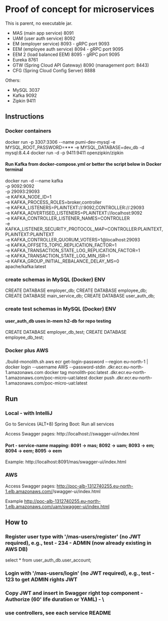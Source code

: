 # Proof of concept for microservices

This is parent, no executable jar.

- MAS (main app service) 8091
- UAM (user auth service) 8092
- EM (employer service) 8093 - gRPC port 9093
- EEM (employee auth service) 8094 - gRPC port 9095
- EEM 2 (load balanced EEM) 8095 - gRPC port 9095
- Eureka 8761
- GTW (Spring Cloud API Gateway) 8090 (management port: 8443)
- CFG (Spring Cloud Config Server) 8888

Others:
- MySQL 3037
- Kafka 9092
- Zipkin 9411

## Instructions

### Docker containers
docker run -p 3307:3306 --name pumi-dev-mysql -e MYSQL_ROOT_PASSWORD=*** -e MYSQL_DATABASE=dev_db -d mysql:8.4.4
docker run -d -p 9411:9411 openzipkin/zipkin
#### Run Kafka from docker-compose.yml or better the script below in Docker terminal
docker run -d --name kafka \
-p 9092:9092 \
-p 29093:29093 \
-e KAFKA_NODE_ID=1 \
-e KAFKA_PROCESS_ROLES=broker,controller \
-e KAFKA_LISTENERS=PLAINTEXT://:9092,CONTROLLER://:29093 \
-e KAFKA_ADVERTISED_LISTENERS=PLAINTEXT://localhost:9092 \
-e KAFKA_CONTROLLER_LISTENER_NAMES=CONTROLLER \
-e KAFKA_LISTENER_SECURITY_PROTOCOL_MAP=CONTROLLER:PLAINTEXT,PLAINTEXT:PLAINTEXT \
-e KAFKA_CONTROLLER_QUORUM_VOTERS=1@localhost:29093 \
-e KAFKA_OFFSETS_TOPIC_REPLICATION_FACTOR=1 \
-e KAFKA_TRANSACTION_STATE_LOG_REPLICATION_FACTOR=1 \
-e KAFKA_TRANSACTION_STATE_LOG_MIN_ISR=1 \
-e KAFKA_GROUP_INITIAL_REBALANCE_DELAY_MS=0 \
apache/kafka:latest


### create schemas in MySQL (Docker) ENV
CREATE DATABASE employer_db;
CREATE DATABASE employee_db;
CREATE DATABASE main_service_db;
CREATE DATABASE user_auth_db; 

### create test schemas in MySQL (Docker) ENV
#### user_auth_db uses in-mem h2-db for repo testing
CREATE DATABASE employer_db_test;
CREATE DATABASE employee_db_test;


### Docker plus AWS
./build-monolith.sh
aws ecr get-login-password --region eu-north-1 | docker login --username AWS --password-stdin <AWS ID>.dkr.ecr.eu-north-1.amazonaws.com
docker tag monolith-poc:latest <AWS ID>.dkr.ecr.eu-north-1.amazonaws.com/poc-micro-uat:latest
docker push <AWS ID>.dkr.ecr.eu-north-1.amazonaws.com/poc-micro-uat:latest

## Run

### Local - with IntelliJ
Go to Services (ALT+8)
Spring Boot: Run all services

Access Swagger pages: http://localhost:<port>/<service-name>/swagger-ui/index.html

#### Port - service-name mapping: 8091 -> mas; 8092 -> uam; 8093 -> em; 8094 -> eem; 8095 -> eem

Example:
http://localhost:8091/mas/swagger-ui/index.html

### AWS
Access Swagger pages: http://poc-alb-1312740255.eu-north-1.elb.amazonaws.com/<service-name>/swagger-ui/index.html

Example
http://poc-alb-1312740255.eu-north-1.elb.amazonaws.com/uam/swagger-ui/index.html

## How to

### Register user type with '/mas-users/register' (no JWT required), e.g., test - 234 - ADMIN (now already existing in AWS DB)
select * from user_auth_db.user_account;

### Login with '/mas-users/login' (no JWT required), e.g., test - 123 to get ADMIN rights JWT

### Copy JWT and insert in Swagger right top component - Authorize (60' life duration or YAML) - \
###     use controllers, see each service README
